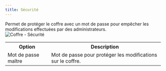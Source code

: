 ```yaml
---
title: Sécurité
---
```

Permet de protéger le coffre avec un mot de passe pour empêcher les modifications effectuées par des administrateurs.  
![Coffre - Sécurité](https://webdevolutions.azureedge.net/docs/fr/server/ServerOp8072.png)  

<table>
	<tr>
		<th>
Option 
		</th>
		<th>
Description 
		</th>
	</tr>
	<tr>
		<td>
Mot de passe maître 
		</td>
		<td>
Mot de passe pour protéger les modifications sur le coffre. 
		</td>
	</tr>
</table>


